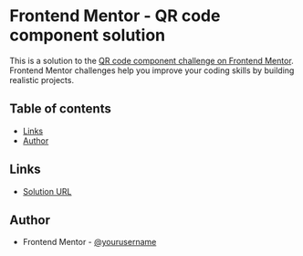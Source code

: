 # Frontend Mentor - QR code component solution

This is a solution to the [QR code component challenge on Frontend Mentor](https://www.frontendmentor.io/challenges/qr-code-component-iux_sIO_H). Frontend Mentor challenges help you improve your coding skills by building realistic projects. 

## Table of contents

- [Links](#links)
- [Author](#author)

## Links

- [Solution URL](https://zero2app.github.io/fem-qr-code-component/)

## Author

- Frontend Mentor - [@yourusername](https://www.frontendmentor.io/profile/zero2app)
